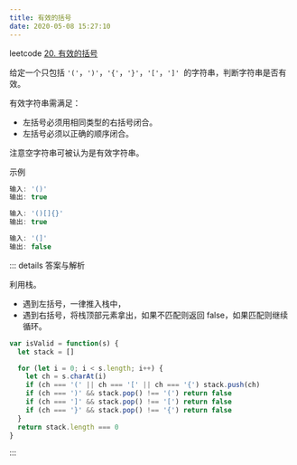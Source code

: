 ```yaml
---
title: 有效的括号
date: 2020-05-08 15:27:10
---
```


leetcode [20. 有效的括号](https://leetcode-cn.com/problems/valid-parentheses/)

给定一个只包括 `'('`，`')'`，`'{'`，`'}'`，`'['`，`']'`  的字符串，判断字符串是否有效。

有效字符串需满足：

- 左括号必须用相同类型的右括号闭合。
- 左括号必须以正确的顺序闭合。

注意空字符串可被认为是有效字符串。

示例

```js
输入: '()'
输出: true

输入: '()[]{}'
输出: true

输入: '(]'
输出: false
```

::: details 答案与解析

利用栈。

- 遇到左括号，一律推入栈中，
- 遇到右括号，将栈顶部元素拿出，如果不匹配则返回 false，如果匹配则继续循环。

```js
var isValid = function(s) {
  let stack = []

  for (let i = 0; i < s.length; i++) {
    let ch = s.charAt(i)
    if (ch === '(' || ch === '[' || ch === '{') stack.push(ch)
    if (ch === ')' && stack.pop() !== '(') return false
    if (ch === ']' && stack.pop() !== '[') return false
    if (ch === '}' && stack.pop() !== '{') return false
  }
  return stack.length === 0
}
```

:::
